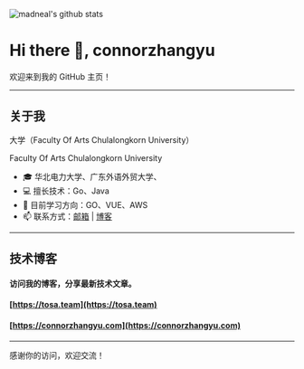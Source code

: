 <!--
**connorzhangyu/connorzhangyu** is a ✨ _special_ ✨ repository because its `README.md` (this file) appears on your GitHub profile.

Here are some ideas to get you started:

- 🔭 I’m currently working on ...
- 🌱 I’m currently learning ...
- 👯 I’m looking to collaborate on ...
- 🤔 I’m looking for help with ...
- 💬 Ask me about ...
- 📫 How to reach me: ...
- 😄 Pronouns: ...
- ⚡ Fun fact: ...
# Hi there 👋
-->

![madneal's github stats](https://github-readme-stats.vercel.app/api?username=connorzhangyu&show_icons=true&theme=radical)

# Hi there 👋, connorzhangyu

欢迎来到我的 GitHub 主页！

---

## 关于我
大学（Faculty Of Arts Chulalongkorn University）

<span title="朱拉隆功大学艺术学院">Faculty Of Arts Chulalongkorn University</span>
- 🎓 华北电力大学、广东外语外贸大学、
- 💻 擅长技术：Go、Java
- 🌱 目前学习方向：GO、VUE、AWS
- 📫 联系方式：[邮箱](mailto:connor@tosa.team) | [博客](https://tosa.team)

---

<!--
## 我的开源项目

| 项目名称          | 简介                             | 链接                                      |
|------------------|--------------------------------|-----------------------------------------|
| Project A        | Go Web 框架示例项目             | https://github.com/yourusername/project-a |
| Project B        | 云原生自动化脚本集合             | https://github.com/yourusername/project-b |
---
-->

## 技术博客

#### 访问我的博客，分享最新技术文章。
#### [https://tosa.team](https://tosa.team)
#### [https://connorzhangyu.com](https://connorzhangyu.com)

---

感谢你的访问，欢迎交流！